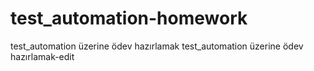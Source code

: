 # test_automation-homework
test_automation üzerine ödev hazırlamak
test_automation üzerine ödev hazırlamak-edit
